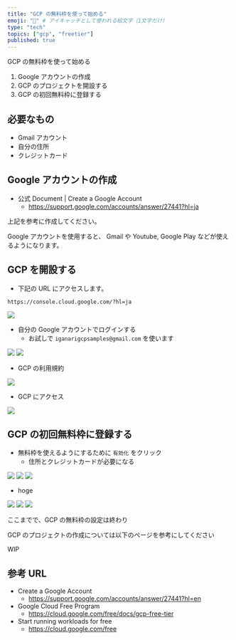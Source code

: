 ```yaml
---
title: "GCP の無料枠を使って始める"
emoji: "🔰" # アイキャッチとして使われる絵文字（1文字だけ）
type: "tech"
topics: ["gcp", "freetier"]
published: true
---
```


GCP の無料枠を使って始める

1. Google アカウントの作成
1. GCP のプロジェクトを開設する
1. GCP の初回無料枠に登録する

## 必要なもの

+ Gmail アカウント
+ 自分の住所
+ クレジットカード

## Google アカウントの作成

+ 公式 Document | Create a Google Account
  + https://support.google.com/accounts/answer/27441?hl=ja

上記を参考に作成してください。

Google アカウントを使用すると、 Gmail や Youtube, Google Play などが使えるようになります。


## GCP を開設する

+ 下記の URL にアクセスします。

```
https://console.cloud.google.com/?hl=ja
```

![](https://raw.githubusercontent.com/iganari/zenn-public/main/articles/images/2020-11-03-gcp-free-tier/01.png)


+ 自分の Google アカウントでログインする
  + お試しで `iganarigcpsamples@gmail.com` を使います

![](https://raw.githubusercontent.com/iganari/zenn-public/main/articles/images/2020-11-03-gcp-free-tier/02.png)
![](https://raw.githubusercontent.com/iganari/zenn-public/main/articles/images/2020-11-03-gcp-free-tier/03.png)

+ GCP の利用規約

![](https://raw.githubusercontent.com/iganari/zenn-public/main/articles/images/2020-11-03-gcp-free-tier/04.png)

+ GCP にアクセス

![](https://raw.githubusercontent.com/iganari/zenn-public/main/articles/images/2020-11-03-gcp-free-tier/05.png)

## GCP の初回無料枠に登録する

+ 無料枠を使えるようにするために `有効化` をクリック
  + 住所とクレジットカードが必要になる

![](https://raw.githubusercontent.com/iganari/zenn-public/main/articles/images/2020-11-03-gcp-free-tier/06.png)
![](https://raw.githubusercontent.com/iganari/zenn-public/main/articles/images/2020-11-03-gcp-free-tier/07.png)
![](https://raw.githubusercontent.com/iganari/zenn-public/main/articles/images/2020-11-03-gcp-free-tier/08.png)

+ hoge

![](https://raw.githubusercontent.com/iganari/zenn-public/main/articles/images/2020-11-03-gcp-free-tier/09.png)
![](https://raw.githubusercontent.com/iganari/zenn-public/main/articles/images/2020-11-03-gcp-free-tier/10.png)
![](https://raw.githubusercontent.com/iganari/zenn-public/main/articles/images/2020-11-03-gcp-free-tier/11.png)


ここまでで、GCP の無料枠の設定は終わり

GCP のプロジェクトの作成については以下のページを参考にしてください

WIP

## 参考 URL

+ Create a Google Account
  + https://support.google.com/accounts/answer/27441?hl=en
+ Google Cloud Free Program
  + https://cloud.google.com/free/docs/gcp-free-tier
+ Start running workloads for free
  + https://cloud.google.com/free

